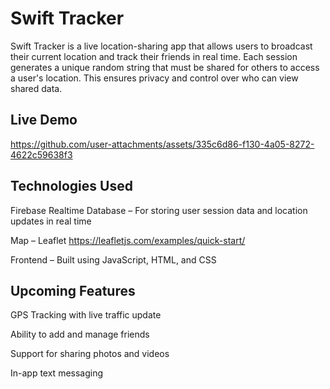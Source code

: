 # Swift Tracker
Swift Tracker is a live location-sharing app that allows users to broadcast their current location and track their friends in real time. Each session generates a unique random string that must be shared for others to access a user's location. This ensures privacy and control over who can view shared data. 

## Live Demo


https://github.com/user-attachments/assets/335c6d86-f130-4a05-8272-4622c59638f3


## Technologies Used
Firebase Realtime Database – For storing user session data and location updates in real time

Map – Leaflet https://leafletjs.com/examples/quick-start/ 

Frontend – Built using JavaScript, HTML, and CSS

## Upcoming Features

GPS Tracking with live traffic update

Ability to add and manage friends

Support for sharing photos and videos

In-app text messaging


